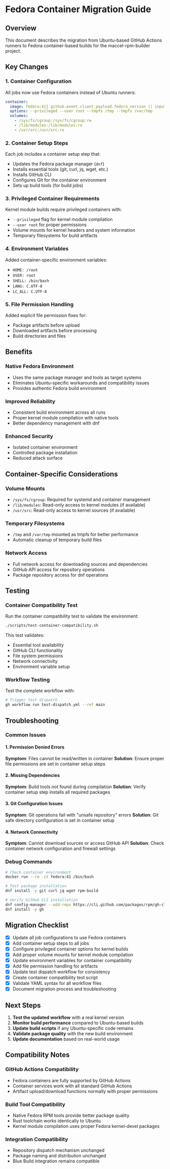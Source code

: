 # Fedora Container Migration Guide

## Overview

This document describes the migration from Ubuntu-based GitHub Actions runners to Fedora container-based builds for the maccel-rpm-builder project.

## Key Changes

### 1. Container Configuration

All jobs now use Fedora containers instead of Ubuntu runners:

```yaml
container:
  image: fedora:${{ github.event.client_payload.fedora_version || inputs.fedora_version || '41' }}
  options: --privileged --user root --tmpfs /tmp --tmpfs /var/tmp
  volumes:
    - /sys/fs/cgroup:/sys/fs/cgroup:rw
    - /lib/modules:/lib/modules:ro
    - /usr/src:/usr/src:ro
```

### 2. Container Setup Steps

Each job includes a container setup step that:
- Updates the Fedora package manager (`dnf`)
- Installs essential tools (git, curl, jq, wget, etc.)
- Installs GitHub CLI
- Configures Git for the container environment
- Sets up build tools (for build jobs)

### 3. Privileged Container Requirements

Kernel module builds require privileged containers with:
- `--privileged` flag for kernel module compilation
- `--user root` for proper permissions
- Volume mounts for kernel headers and system information
- Temporary filesystems for build artifacts

### 4. Environment Variables

Added container-specific environment variables:
- `HOME: /root`
- `USER: root`
- `SHELL: /bin/bash`
- `LANG: C.UTF-8`
- `LC_ALL: C.UTF-8`

### 5. File Permission Handling

Added explicit file permission fixes for:
- Package artifacts before upload
- Downloaded artifacts before processing
- Build directories and files

## Benefits

### Native Fedora Environment
- Uses the same package manager and tools as target systems
- Eliminates Ubuntu-specific workarounds and compatibility issues
- Provides authentic Fedora build environment

### Improved Reliability
- Consistent build environment across all runs
- Proper kernel module compilation with native tools
- Better dependency management with dnf

### Enhanced Security
- Isolated container environment
- Controlled package installation
- Reduced attack surface

## Container-Specific Considerations

### Volume Mounts
- `/sys/fs/cgroup`: Required for systemd and container management
- `/lib/modules`: Read-only access to kernel modules (if available)
- `/usr/src`: Read-only access to kernel sources (if available)

### Temporary Filesystems
- `/tmp` and `/var/tmp` mounted as tmpfs for better performance
- Automatic cleanup of temporary build files

### Network Access
- Full network access for downloading sources and dependencies
- GitHub API access for repository operations
- Package repository access for dnf operations

## Testing

### Container Compatibility Test
Run the container compatibility test to validate the environment:

```bash
./scripts/test-container-compatibility.sh
```

This test validates:
- Essential tool availability
- GitHub CLI functionality
- File system permissions
- Network connectivity
- Environment variable setup

### Workflow Testing
Test the complete workflow with:

```bash
# Trigger test dispatch
gh workflow run test-dispatch.yml --ref main
```

## Troubleshooting

### Common Issues

#### 1. Permission Denied Errors
**Symptom**: Files cannot be read/written in container
**Solution**: Ensure proper file permissions are set in container setup steps

#### 2. Missing Dependencies
**Symptom**: Build tools not found during compilation
**Solution**: Verify container setup step installs all required packages

#### 3. Git Configuration Issues
**Symptom**: Git operations fail with "unsafe repository" errors
**Solution**: Git safe directory configuration is set in container setup

#### 4. Network Connectivity
**Symptom**: Cannot download sources or access GitHub API
**Solution**: Check container network configuration and firewall settings

### Debug Commands

```bash
# Check container environment
docker run --rm -it fedora:41 /bin/bash

# Test package installation
dnf install -y git curl jq wget rpm-build

# Verify GitHub CLI installation
dnf config-manager --add-repo https://cli.github.com/packages/rpm/gh-cli.repo
dnf install -y gh
```

## Migration Checklist

- [x] Update all job configurations to use Fedora containers
- [x] Add container setup steps to all jobs
- [x] Configure privileged container options for kernel builds
- [x] Add proper volume mounts for kernel module compilation
- [x] Update environment variables for container compatibility
- [x] Add file permission handling for artifacts
- [x] Update test dispatch workflow for consistency
- [x] Create container compatibility test script
- [x] Validate YAML syntax for all workflow files
- [x] Document migration process and troubleshooting

## Next Steps

1. **Test the updated workflow** with a real kernel version
2. **Monitor build performance** compared to Ubuntu-based builds
3. **Update build scripts** if any Ubuntu-specific code remains
4. **Validate package quality** with the new build environment
5. **Update documentation** based on real-world usage

## Compatibility Notes

### GitHub Actions Compatibility
- Fedora containers are fully supported by GitHub Actions
- Container services work with all standard GitHub Actions
- Artifact upload/download functions normally with proper permissions

### Build Tool Compatibility
- Native Fedora RPM tools provide better package quality
- Rust toolchain works identically to Ubuntu
- Kernel module compilation uses proper Fedora kernel-devel packages

### Integration Compatibility
- Repository dispatch mechanism unchanged
- Package naming and distribution unchanged
- Blue Build integration remains compatible